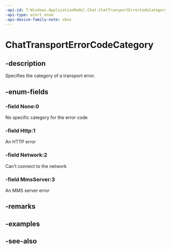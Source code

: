 ```yaml
---
-api-id: T:Windows.ApplicationModel.Chat.ChatTransportErrorCodeCategory
-api-type: winrt enum
-api-device-family-note: xbox
---
```


<!-- Enumeration syntax
public enum Windows.ApplicationModel.Chat.ChatTransportErrorCodeCategory : int
-->

# ChatTransportErrorCodeCategory

## -description
Specifies the category of a transport error.

## -enum-fields
### -field None:0
No specific category for the error code

### -field Http:1
An HTTP error

### -field Network:2
Can't connect to the network

### -field MmsServer:3
An MMS server error


## -remarks

## -examples

## -see-also